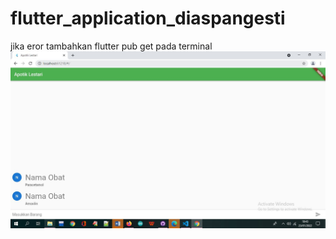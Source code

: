 # flutter_application_diaspangesti
 jika eror tambahkan flutter pub get pada terminal
![](Tampilannya.JPG)
